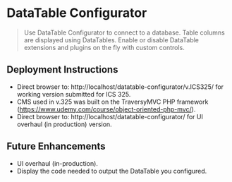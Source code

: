 # DataTable Configurator
> Use DataTable Configurator to connect to a database. Table columns are displayed using DataTables. Enable or disable DataTable extensions and plugins on the fly with custom controls.

## Deployment Instructions

- Direct browser to: http://localhost/datatable-configurator/v.ICS325/ for working version submitted for ICS 325.
- CMS used in v.325 was built on the TraversyMVC PHP framework (https://www.udemy.com/course/object-oriented-php-mvc/).
- Direct browser to: http://localhost/datatable-configurator/ for UI overhaul (in production) version.


## Future Enhancements

- UI overhaul (in-production).
- Display the code needed to output the DataTable you configured.
